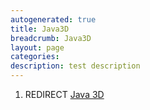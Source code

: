 ```yaml
---
autogenerated: true
title: Java3D
breadcrumb: Java3D
layout: page
categories: 
description: test description
---
```


1.  REDIRECT [Java 3D](Java_3D )
